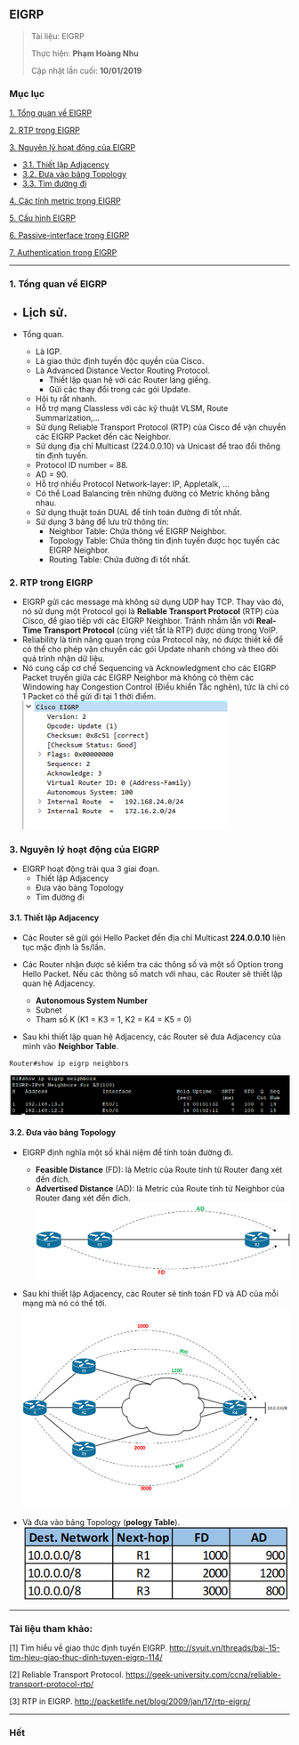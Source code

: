 ## EIGRP

> Tài liệu: EIGRP
> 
> Thực hiện: **Phạm Hoàng Nhu**
> 
> Cập nhật lần cuối: **10/01/2019**

### Mục lục
[1. Tổng quan về EIGRP](#tongquan)

[2. RTP trong EIGRP](#rtp)
	
[3. Nguyên lý hoạt động của EIGRP](#nguyenlyhoatdong)
- [3.1. Thiết lập Adjacency](#thietlapadjacency)
- [3.2. Đưa vào bảng Topology](#duavaobangtopolpgy)
- [3.3. Tìm đường đi](#timduongdi)
	
[4. Các tính metric trong EIGRP](#metric)

[5. Cấu hình EIGRP](#cauhinh)

[6. Passive-interface trong EIGRP](#passiveinterface)

[7. Authentication trong EIGRP](#authentication)

---

<a name="tongquan"></a>
### 1. Tổng quan về EIGRP
* Lịch sử.
	- 

* Tổng quan.
	- Là IGP.
	- Là giao thức định tuyến độc quyền của Cisco.
	- Là Advanced Distance Vector Routing Protocol.
		+ Thiết lập quan hệ với các Router láng giềng.
		+ Gửi các thay đổi trong các gói Update.
	- Hội tụ rất nhanh.
	- Hỗ trợ mạng Classless với các kỹ thuật VLSM, Route Summarization,...
	- Sử dụng Reliable Transport Protocol (RTP) của Cisco để vận chuyển các EIGRP Packet đến các Neighbor.
	- Sử dụng địa chỉ Multicast (224.0.0.10) và Unicast để trao đổi thông tin định tuyến.
	- Protocol ID number = 88.
	- AD = 90.
	- Hỗ trợ nhiều Protocol Network-layer: IP, Appletalk, ...
	- Có thể Load Balancing trên những đường có Metric không bằng nhau.
	- Sử dụng thuật toán DUAL để tính toán đường đi tốt nhất.
	- Sử dụng 3 bảng để lưu trữ thông tin:
		+ Neighbor Table: Chứa thông về EIGRP Neighbor.
		+ Topology Table: Chứa thông tin định tuyến được học tuyến các EIGRP Neighbor.
		+ Routing Table: Chứa đường đi tốt nhất.

<a name="rtp"></a>
### 2. RTP trong EIGRP
* EIGRP gửi các message mà không sử dụng UDP hay TCP. Thay vào đó, nó sử dụng một Protocol gọi là **Reliable Transport Protocol** (RTP) của Cisco, để giao tiếp với các EIGRP Neighbor. Tránh nhầm lẫn với **Real-Time Transport Protocol** (cũng viết tắt là RTP) được dùng trong VoIP.
* Reliability là tính năng quan trọng của Protocol này, nó được thiết kế để có thể cho phép vận chuyển các gói Update nhanh chóng và theo dõi quá trình nhận dữ liệu.
* Nó cung cấp cơ chế Sequencing và Acknowledgment cho các EIGRP Packet truyền giữa các EIGRP Neighbor mà không có thêm các Windowing hay Congestion Control (Điều khiển Tắc nghẽn), tức là chỉ có 1 Packet có thể gửi đi tại 1 thời điểm.
![rtp](https://github.com/nhuhp/CCNA/blob/master/EIGRP/img/rtp.png)

<a name="nguyenlyhoatdong"></a>
### 3. Nguyên lý hoạt động của EIGRP
* EIGRP hoạt động trải qua 3 giai đoạn.
	- Thiết lập Adjacency
	- Đưa vảo bảng Topology
	- Tìm đường đi
	
<a name="thietlapadjacency"></a>
#### 3.1. Thiết lập Adjacency
* Các Router sẽ gửi gói Hello Packet đến địa chỉ Multicast **224.0.0.10** liên tục mặc định là 5s/lần.
* Các Router nhận được sẽ kiểm tra các thông số và một số Option trong Hello Packet. Nếu các thông số match với nhau, các Router sẽ thiết lập quan hệ Adjacency.
	- **Autonomous System Number**
	- Subnet
	- Tham số K (K1 = K3 = 1, K2 = K4 = K5 = 0)

* Sau khi thiết lập quan hệ Adjacency, các Router sẽ đưa Adjacency của mình vào **Neighbor Table**.
```
Router#show ip eigrp neighbors
```
![neighborstable](https://github.com/nhuhp/CCNA/blob/master/EIGRP/img/neighborstable.png)

<a name="duavaobangtopolpgy"></a>
#### 3.2. Đưa vào bảng Topology
* EIGRP định nghĩa một số khái niệm để tính toán đường đi.
	- **Feasible Distance** (FD): là Metric của Route tính từ Router đang xét đến đích.
	- **Advertised Distance** (AD): là Metric của Route tính từ Neighbor của Router đang xét đến đích.
	![topology_1](https://github.com/nhuhp/CCNA/blob/master/EIGRP/img/topology_1.png)

* Sau khi thiết lập Adjacency, các Router sẽ tính toán FD và AD của mỗi mạng mà nó có thể tới.
![topology_2](https://github.com/nhuhp/CCNA/blob/master/EIGRP/img/topology_2.png)

* Và đưa vào bảng Topology (**pology Table**).
![topology_3](https://github.com/nhuhp/CCNA/blob/master/EIGRP/img/topology_3.png)

---

### Tài liệu tham khảo:

[1] Tìm hiểu về giao thức định tuyến EIGRP. http://svuit.vn/threads/bai-15-tim-hieu-giao-thuc-dinh-tuyen-eigrp-114/

[2] Reliable Transport Protocol. https://geek-university.com/ccna/reliable-transport-protocol-rtp/

[3] RTP in EIGRP. http://packetlife.net/blog/2009/jan/17/rtp-eigrp/


---

### Hết



